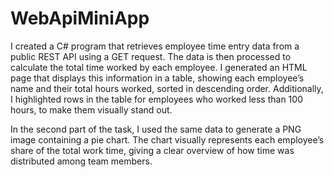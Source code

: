 # WebApiMiniApp
I created a C# program that retrieves employee time entry data from a public REST API using a GET request. The data is then processed to calculate the total time worked by each employee. I generated an HTML page that displays this information in a table, showing each employee’s name and their total hours worked, sorted in descending order. Additionally, I highlighted rows in the table for employees who worked less than 100 hours, to make them visually stand out.

In the second part of the task, I used the same data to generate a PNG image containing a pie chart. The chart visually represents each employee’s share of the total work time, giving a clear overview of how time was distributed among team members.
